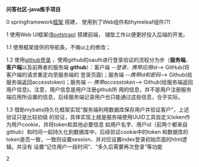 **问答社区-java练手项目**

0 springframework[框架](https://spring.io/guides/gs/serving-web-content/) 搭建，
使用到了Web组件和thymeleaf组件(?)

1 使用Web UI框架([Bootstrap](https://v3.bootcss.com/components/#navbar)) 搭建前端，
铺垫工作以便更好投入后端的开发。
    
1.1 使用框架提供的导航条，不做ui上的修改；

1.2 使用[github登录](https://docs.github.com/cn/developers/apps/building-oauth-apps/creating-an-oauth-app)
，使用github的oauth进行登录验证的流程分为步（**服务端**、**客户端**以及前两者的服务端
**github**）：客户端 --*登录，携带应用id*--> GitHub(将客户端的请求重定向至服务端的
登录页面)；服务端 --*携带id和密码*--> Github(给服务端返回accesstoken)；服务端 --
*携带accesstoken*--> Github(给服务端返回用户信息)。注意，用户信息是用户注册github所
用的信息，并不是用户注册服务端应用所设置的信息，后续服务端记录用户也只能通过这些信息，合乎实际。

1.3 借助mybatis持久化框架实现“服务端利用数据库保存用户并验证客户”，上述验证只是比较初级
的验证，具体实现上就是服务端使用UUID工具自定义token作为用户cookie，并将token和其他必要信息
如用户名字、用户id（前两个都来自github）和时间一起持久化到数据库中，后续验证cookie中的token
和数据库的token是否一致，一致则设置session、并对应设置index登录初始页面的html逻辑。并没有
设置“记住用户一段时间”、“多久后需要再次登录”等功能


2 

